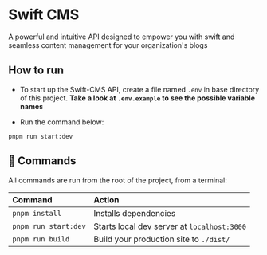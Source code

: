 # Swift CMS

A powerful and intuitive API designed to empower you with swift and seamless content management for your organization's blogs

## How to run 

- To start up the Swift-CMS API, create a file named `.env` in base directory of this project.
**Take a look at `.env.example` to see the possible variable names**

- Run the command below:
```
pnpm run start:dev
```

## 🧞 Commands

All commands are run from the root of the project, from a terminal:

| Command                   | Action                                           |
| :------------------------ | :----------------------------------------------- |
| `pnpm install`            | Installs dependencies                            |
| `pnpm run start:dev`      | Starts local dev server at `localhost:3000`      |
| `pnpm run build`          | Build your production site to `./dist/`          |
